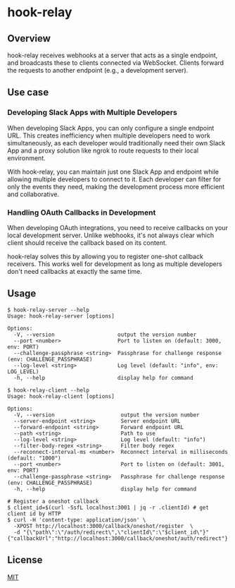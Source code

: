 # hook-relay


## Overview

hook-relay receives webhooks at a server that acts as a single endpoint, and broadcasts these to clients connected via WebSocket. Clients forward the requests to another endpoint (e.g., a development server).

## Use case

### Developing Slack Apps with Multiple Developers

When developing Slack Apps, you can only configure a single endpoint URL. This creates inefficiency when multiple developers need to work simultaneously, as each developer would traditionally need their own Slack App and a proxy solution like ngrok to route requests to their local environment.

With hook-relay, you can maintain just one Slack App and endpoint while allowing multiple developers to connect to it. Each developer can filter for only the events they need, making the development process more efficient and collaborative.

### Handling OAuth Callbacks in Development

When developing OAuth integrations, you need to receive callbacks on your local development server. Unlike webhooks, it's not always clear which client should receive the callback based on its content. 

hook-relay solves this by allowing you to register one-shot callback receivers. This works well for development as long as multiple developers don't need callbacks at exactly the same time.

## Usage

```
$ hook-relay-server --help
Usage: hook-relay-server [options]

Options:
  -V, --version                    output the version number
  --port <number>                  Port to listen on (default: 3000, env: PORT)
  --challenge-passphrase <string>  Passphrase for challenge response (env: CHALLENGE_PASSPHRASE)
  --log-level <string>             Log level (default: "info", env: LOG_LEVEL)
  -h, --help                       display help for command
```

```
$ hook-relay-client --help
Usage: hook-relay-client [options]

Options:
  -V, --version                     output the version number
  --server-endpoint <string>        Server endpoint URL
  --forward-endpoint <string>       Forward endpoint URL
  --path <string>                   Path to use
  --log-level <string>              Log level (default: "info")
  --filter-body-regex <string>      Filter body regex
  --reconnect-interval-ms <number>  Reconnect interval in milliseconds (default: "1000")
  --port <number>                   Port to listen on (default: 3001, env: PORT)
  --challenge-passphrase <string>   Passphrase for challenge response (env: CHALLENGE_PASSPHRASE)
  -h, --help                        display help for command
```

```
# Register a oneshot callback
$ client_id=$(curl -SsfL localhost:3001 | jq -r .clientId) # get client id by HTTP
$ curl -H 'content-type: application/json' \
  -XPOST http://localhost:3000/callback/oneshot/register  \
  -d "{\"path\":\"/auth/redirect\",\"clientId\":\"$client_id\"}"
{"callbackUrl":"http://localhost:3000/callback/oneshot/auth/redirect"}
```

## License

[MIT](LICENSE)
